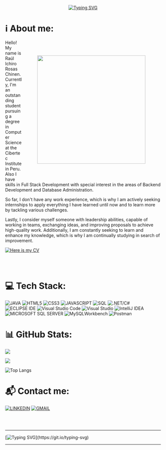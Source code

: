 <p align="center">
<a href="https://git.io/typing-svg"><img src="https://readme-typing-svg.demolab.com?font=Fira+Code&weight=900&size=50&duration=3000&pause=2000&color=06E1EE&center=true&vCenter=true&random=false&width=800&height=90&separator=%3C&lines=System.out.println%3C(%22Hi+there+%F0%9F%91%8B%F0%9F%8F%BC+I%C2%B4m+Ichiro%22);" alt="Typing SVG" /></a>
</p>
<h1>ℹ️ About me:</h1>
<img align="right" style="margin: 50px;" src="https://github.com/ICHIBAN98/ICHIBAN98/blob/main/readMeGift.gif" alt="" width="350" heigth="350" />

Hello! My name is Raúl Ichiro Rosas Chinen. Currently, I'm an outstanding student pursuing a degree in Computer Science at the Cibertec Institute in Peru. Also I have skills in Full Stack Development with special interest in the areas of Backend Development and Database Administration.

So far, I don't have any work experience, which is why I am actively seeking internships to apply everything I have learned until now and to learn more by tackling various challenges.

Lastly, I consider myself someone with leadership abilities, capable of working in teams, exchanging ideas, and improving proposals to achieve high-quality work. Additionally, I am constantly seeking to learn and enhance my knowledge, which is why I am continually studying in search of improvement.

[![Here is my CV](https://img.shields.io/badge/Here%20is%20my%20CV-Click%20here-blue)](https://github.com/ICHIBAN98/ICHIBAN98/blob/main/Ra%C3%BAl%20Ichiro%20Rosas%20Chinen%20-%20CV_en%20ACTU_JULIO2024.pdf)

<br><br>

<h1>💻 Tech Stack:</h1>

![**JAVA**](https://img.shields.io/badge/JAVA-%23007396?style=flat-square&logo=java&logoColor=white)
![**HTML5**](https://img.shields.io/badge/HTML5-%23E34F26?style=flat-square&logo=html5&logoColor=white)
![**CSS3**](https://img.shields.io/badge/CSS3-%231572B6?style=flat-square&logo=css3&logoColor=white)
![**JAVASCRIPT**](https://img.shields.io/badge/JAVASCRIPT-%23F7DF1E?style=flat-square&logo=javascript&logoColor=black)
![**SQL**](https://img.shields.io/badge/SQL-%23007396?style=flat-square&logo=sql&logoColor=white)
![**.NET/C#**](https://img.shields.io/badge/.NET/C%23-7010C4?style=flat-square&logo=.net&logoColor=white)
![**ECLIPSE IDE**](https://img.shields.io/badge/ECLIPSE%20IDE-2C2255?style=flat-square&logo=eclipse-ide&logoColor=white)
![**Visual Studio Code**](https://img.shields.io/badge/Visual%20Studio%20Code-007ACC?style=flat-square&logo=visual-studio-code&logoColor=white)
![**Visual Studio**](https://img.shields.io/badge/Visual%20Studio-5C2D91?style=flat-square&logo=visual-studio&logoColor=white)
![**IntelliJ IDEA**](https://img.shields.io/badge/IntelliJ%20IDEA-000000?style=flat-square&logo=intellij-idea&logoColor=white)
![**MICROSOFT SQL SERVER**](https://img.shields.io/badge/MICROSOFT%20SQL%20SERVER-%23CC2927?style=flat-square&logo=microsoft-sql-server&logoColor=white)
![MySQLWorkbench](https://img.shields.io/badge/MySQLWorkbench-darkblue?style=flat-square&logo=mysql&logoColor=white)
![**Postman**](https://img.shields.io/badge/Postman-FF6C37?style=flat-square&logo=postman&logoColor=white)

<h1>📊 GitHub Stats:</h1>

<picture>
  <source
    srcset="https://github-readme-stats.vercel.app/api?username=ICHIBAN98&show_icons=true&theme=dark"
    media="(prefers-color-scheme: dark)"
  />
  <source
    srcset="https://github-readme-stats.vercel.app/api?username=ICHIBAN98&show_icons=true"
    media="(prefers-color-scheme: light), (prefers-color-scheme: no-preference)"
  />
  <img src="https://github-readme-stats.vercel.app/api?username=ICHIBAN98&show_icons=true" />
</picture>

![](https://github-readme-streak-stats.herokuapp.com/?user=ICHIBAN98&theme=light&hide_border=false)<br/>

![Top Langs](https://github-readme-stats.vercel.app/api/top-langs/?username=ICHIBAN98&layout=compact)

<h1>📬 Contact me:</h1>

[![LINKEDIN](https://img.shields.io/badge/LINKEDIN-%230077B5?style=flat-square&logo=linkedin&logoColor=white)](https://www.linkedin.com/in/ra%C3%BAl-ichiro-rosas-chinen/)
[![GMAIL](https://img.shields.io/badge/GMAIL-%23EA4335?style=flat-square&logo=gmail&logoColor=white)](mailto:rosaschinenraulichiro@gmail.com)

<br><br>

---
[![Typing SVG](https://readme-typing-svg.demolab.com?font=Poller+One&size=50&duration=3000&pause=2000&color=06E1EE&center=true&vCenter=true&random=false&width=1000&lines=Thank+you!)](https://git.io/typing-svg)

---
